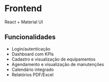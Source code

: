 # Frontend

React + Material UI

## Funcionalidades
- Login/autenticação
- Dashboard com KPIs
- Cadastro e visualização de equipamentos
- Agendamento e visualização de manutenções
- Calendário integrado
- Relatórios PDF/Excel
